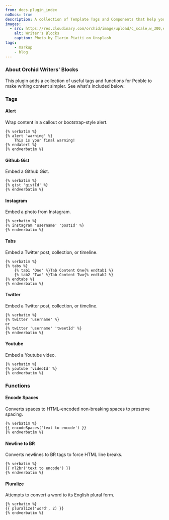 ```yaml
---
from: docs.plugin_index
noDocs: true
description: A collection of Template Tags and Components that help you get past the writer's block and make building your site a dream.
images:
  - src: https://res.cloudinary.com/orchid/image/upload/c_scale,w_300,e_blur:150/v1524973072/plugins/writersblocks.jpg
    alt: Writer's Blocks
    caption: Photo by Ilario Piatti on Unsplash
tags:
    - markup
    - blog
---
```


### About Orchid Writers' Blocks

This plugin adds a collection of useful tags and functions for Pebble to make writing content simpler. See what's 
included below:

### Tags

#### Alert

Wrap content in a callout or bootstrap-style alert.

```jinja
{% verbatim %}
{% alert 'warning' %}
    This is your final warning!
{% endalert %}
{% endverbatim %}
```


#### Github Gist

Embed a Github Gist.

```jinja
{% verbatim %}
{% gist 'gistId' %}
{% endverbatim %}
```


#### Instagram

Embed a photo from Instagram.

```jinja
{% verbatim %}
{% instagram 'username' 'postId' %}
{% endverbatim %}
```

#### Tabs

Embed a Twitter post, collection, or timeline.

```jinja
{% verbatim %}
{% tabs %}
    {% tab1 'One' %}Tab Content One{% endtab1 %}
    {% tab2 'Two' %}Tab Content Two{% endtab2 %}
{% endtabs %}
{% endverbatim %}
```

#### Twitter

Embed a Twitter post, collection, or timeline.

```jinja
{% verbatim %}
{% twitter 'username' %}
or
{% twitter 'username' 'tweetId' %}
{% endverbatim %}
```


#### Youtube

Embed a Youtube video.

```jinja
{% verbatim %}
{% youtube 'videoId' %}
{% endverbatim %}
```


### Functions

#### Encode Spaces

Converts spaces to HTML-encoded non-breaking spaces to preserve spacing.

```jinja
{% verbatim %}
{{ encodeSpaces('text to encode') }}
{% endverbatim %}
```


#### Newline to BR

Converts newlines to BR tags to force HTML line breaks.

```jinja
{% verbatim %}
{{ nl2br('text to encode') }}
{% endverbatim %}
```


#### Pluralize

Attempts to convert a word to its English plural form.

```jinja
{% verbatim %}
{{ pluralize('word', 2) }}
{% endverbatim %}
```